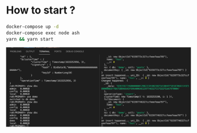 # How to start ?

```bash
docker-compose up -d
docker-compose exec node ash
yarn && yarn start
```

![Demo](./demo.jpg)
